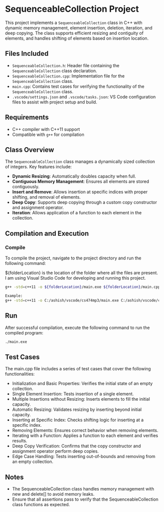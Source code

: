 # SequenceableCollection Project

This project implements a `SequenceableCollection` class in C++ with dynamic memory management, element insertion, deletion, iteration, and deep copying. The class supports efficient resizing and contiguity of elements, and handles shifting of elements based on insertion location.

## Files Included

- `SequenceableCollection.h`: Header file containing the `SequenceableCollection` class declaration.
- `SequenceableCollection.cpp`: Implementation file for the `SequenceableCollection` class.
- `main.cpp`: Contains test cases for verifying the functionality of the `SequenceableCollection` class.
- `.vscode/settings.json` and `.vscode/tasks.json`: VS Code configuration files to assist with project setup and build.

## Requirements

- C++ compiler with C++11 support
- Compatible with `g++` for compilation

## Class Overview

The `SequenceableCollection` class manages a dynamically sized collection of integers. Key features include:

- **Dynamic Resizing**: Automatically doubles capacity when full.
- **Contiguous Memory Management**: Ensures all elements are stored contiguously.
- **Insert and Remove**: Allows insertion at specific indices with proper shifting, and removal of elements.
- **Deep Copy**: Supports deep copying through a custom copy constructor and assignment operator.
- **Iteration**: Allows application of a function to each element in the collection.
  
## Compilation and Execution

### Compile

To compile the project, navigate to the project directory and run the following command:

${folderLocation} is the location of the folder where all the files are present.
I am using Visual Studio Code for developing and running this project.

```bash
g++ -std=c++11 -o ${folderLocation}/main.exe ${folderLocation}/main.cpp ${folderLocation}/SequenceableCollection.cpp

Example:
g++ -std=c++11 -o C:/ashish/vscode/cs474mp3/main.exe C:/ashish/vscode/cs474mp3/main.cpp C:/ashish/vscode/cs474mp3/SequenceableCollection.cpp
```

## Run
After successful compilation, execute the following command to run the compiled program:

```bash
./main.exe
```

## Test Cases
The main.cpp file includes a series of test cases that cover the following functionalities:

- Initialization and Basic Properties: Verifies the initial state of an empty collection.
- Single Element Insertion: Tests insertion of a single element.
- Multiple Insertions without Resizing: Inserts elements to fill the initial capacity.
- Automatic Resizing: Validates resizing by inserting beyond initial capacity.
- Inserting at Specific Index: Checks shifting logic for inserting at a specific index.
- Removing Elements: Ensures correct behavior when removing elements.
- Iterating with a Function: Applies a function to each element and verifies results.
- Deep Copy Verification: Confirms that the copy constructor and assignment operator perform deep copies.
- Edge Case Handling: Tests inserting out-of-bounds and removing from an empty collection.

## Notes
- The SequenceableCollection class handles memory management with new and delete[] to avoid memory leaks.
- Ensure that all assertions pass to verify that the SequenceableCollection class functions as expected.

